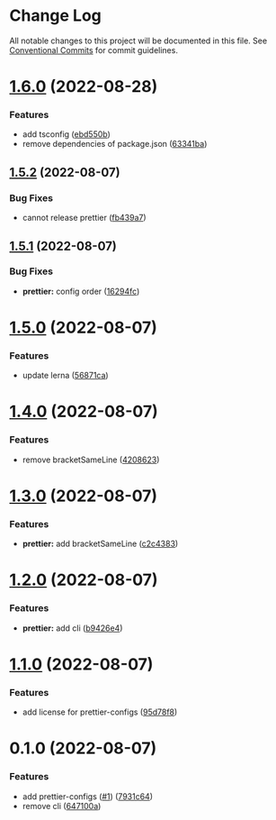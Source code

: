 # Change Log

All notable changes to this project will be documented in this file.
See [Conventional Commits](https://conventionalcommits.org) for commit guidelines.

# [1.6.0](https://github.com/Notekunn/lint/compare/@notekunn/prettier-configs@1.5.2...@notekunn/prettier-configs@1.6.0) (2022-08-28)


### Features

* add tsconfig ([ebd550b](https://github.com/Notekunn/lint/commit/ebd550b72be32fddf189a400c7d6198bb566d12f))
* remove dependencies of package.json ([63341ba](https://github.com/Notekunn/lint/commit/63341ba01054035062c61b4b4f70c26123ee55c1))





## [1.5.2](https://github.com/Notekunn/lint/compare/@notekunn/prettier-configs@1.5.1...@notekunn/prettier-configs@1.5.2) (2022-08-07)


### Bug Fixes

* cannot release prettier ([fb439a7](https://github.com/Notekunn/lint/commit/fb439a70646a8f4380d83f1cac95fa39de99efee))





## [1.5.1](https://github.com/Notekunn/lint/compare/@notekunn/prettier-configs@1.5.0...@notekunn/prettier-configs@1.5.1) (2022-08-07)


### Bug Fixes

* **prettier:** config order ([16294fc](https://github.com/Notekunn/lint/commit/16294fcadfaf88a0227fbe6618ee4b346150b042))





# [1.5.0](https://github.com/Notekunn/lint/compare/@notekunn/prettier-configs@1.4.0...@notekunn/prettier-configs@1.5.0) (2022-08-07)


### Features

* update lerna ([56871ca](https://github.com/Notekunn/lint/commit/56871ca7579142f6d76c522ca6155ffaaa56894a))





# [1.4.0](https://github.com/Notekunn/lint/compare/@notekunn/prettier-configs@1.3.0...@notekunn/prettier-configs@1.4.0) (2022-08-07)


### Features

* remove bracketSameLine ([4208623](https://github.com/Notekunn/lint/commit/42086234c6968d949437b21d7d539dfa428f4d58))





# [1.3.0](https://github.com/Notekunn/lint/compare/@notekunn/prettier-configs@1.2.0...@notekunn/prettier-configs@1.3.0) (2022-08-07)


### Features

* **prettier:** add bracketSameLine ([c2c4383](https://github.com/Notekunn/lint/commit/c2c4383f0897be19b2fb0ecaefdecafd4f15a649))





# [1.2.0](https://github.com/Notekunn/lint/compare/@notekunn/prettier-configs@1.1.0...@notekunn/prettier-configs@1.2.0) (2022-08-07)


### Features

* **prettier:** add cli ([b9426e4](https://github.com/Notekunn/lint/commit/b9426e4ddce371fd65b27234fa1237df7922f253))





# [1.1.0](https://github.com/Notekunn/lint/compare/@notekunn/prettier-configs@0.1.0...@notekunn/prettier-configs@1.1.0) (2022-08-07)


### Features

* add license for prettier-configs ([95d78f8](https://github.com/Notekunn/lint/commit/95d78f89e24a8a1b1c84d8223f5247c43461c24f))





# 0.1.0 (2022-08-07)


### Features

* add prettier-configs ([#1](https://github.com/Notekunn/lint/issues/1)) ([7931c64](https://github.com/Notekunn/lint/commit/7931c6422f4b76d54e8c263ba6d7a2edd301587c))
* remove cli ([647100a](https://github.com/Notekunn/lint/commit/647100a902f3e9155d7616770e97de543b150f38))
